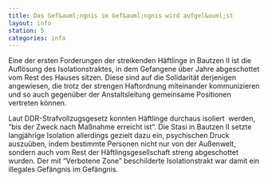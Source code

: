 ```yaml
---
title: Das Gef&auml;ngnis im Gef&auml;ngnis wird aufgel&ouml;st
layout: info
station: 5
categories: info
---
```

Eine der ersten Forderungen der streikenden H&auml;ftlinge in Bautzen II ist die Aufl&ouml;sung des Isolationstraktes, in dem Gefangene &uuml;ber Jahre abgeschottet vom Rest des Hauses sitzen. Diese sind auf die Solidarit&auml;t derjenigen angewiesen, die trotz der strengen Haftordnung miteinander kommunizieren und so auch gegen&uuml;ber der Anstaltsleitung gemeinsame Positionen vertreten k&ouml;nnen.

Laut DDR-Strafvollzugsgesetz konnten&nbsp;H&auml;ftlinge durchaus isoliert &nbsp;werden, &ldquo;bis der Zweck nach Ma&szlig;nahme erreicht ist&rdquo;. Die Stasi in Bautzen II setzte langj&auml;hrige Isolation allerdings gezielt dazu ein, psychischen Druck auszu&uuml;ben, indem bestimmte Personen nicht nur von der Au&szlig;enwelt, sondern auch vom Rest der H&auml;ftlingsgesellschaft streng abgeschottet wurden. Der mit &ldquo;Verbotene Zone&rdquo; beschilderte Isolationstrakt war damit ein illegales Gef&auml;ngnis im Gef&auml;ngnis.